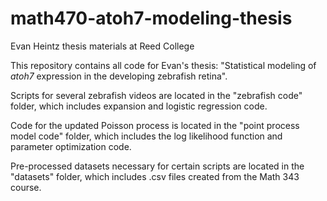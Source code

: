 # math470-atoh7-modeling-thesis
Evan Heintz thesis materials at Reed College

This repository contains all code for Evan's thesis: "Statistical modeling of _atoh7_ expression in the developing zebrafish retina". 

Scripts for several zebrafish videos are located in the "zebrafish code" folder, which includes expansion and logistic regression code.

Code for the updated Poisson process is located in the "point process model code" folder, which includes the log likelihood function and parameter optimization code.

Pre-processed datasets necessary for certain scripts are located in the "datasets" folder, which includes .csv files created from the Math 343 course.
